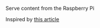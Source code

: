 Serve content from the Raspberry Pi

Inspired by [this article](https://raspberrytips.com/raspberry-pi-file-server/)
